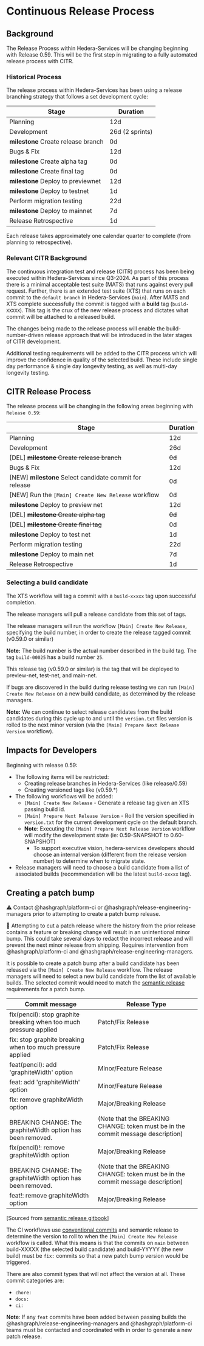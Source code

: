 # Continuous Release Process

## Background

The Release Process within Hedera-Services will be changing beginning with Release 0.59. This will be the first step in
migrating to a fully automated release process with CITR.

### Historical Process

The release process within Hedera-Services has been using a release branching strategy that follows
a set development cycle:

| Stage                               | Duration        |
|-------------------------------------|-----------------|
| Planning                            | 12d             |
| Development                         | 26d (2 sprints) |
| **milestone** Create release branch | 0d              |
| Bugs & Fix                          | 12d             |
| **milestone** Create alpha tag      | 0d              |
| **milestone** Create final tag      | 0d              |
| **milestone** Deploy to previewnet  | 12d             |
| **milestone** Deploy to testnet     | 1d              |
| Perform migration testing           | 22d             |
| **milestone** Deploy to mainnet     | 7d              |
| Release Retrospective               | 1d              |

Each release takes approximately one calendar quarter to complete (from planning to retrospective).

### Relevant CITR Background

The continuous integration test and release (CITR) process has been being executed within Hedera-Services since Q3-2024.
As part of this process there is a minimal acceptable test suite (MATS) that runs against every pull request. Further,
there is an extended test suite (XTS) that runs on each commit to the `default branch` in Hedera-Services (`main`).
After MATS and XTS complete successfully the commit is tagged with a **build** tag (`build-XXXXX`). This tag is the
crux of the new release process and dictates what commit will be attached to a released build.

The changes being made to the release process will enable the build-number-driven release approach that will be
introduced in the later stages of CITR development.

Additional testing requirements will be added to the CITR process which will improve the confidence in quality
of the selected build. These include single day performance & single day longevity testing, as well as multi-day
longevity testing.

## CITR Release Process

The release process will be changing in the following areas beginning with `Release 0.59`:

| Stage                                                   | Duration |
|---------------------------------------------------------|----------|
| Planning                                                | 12d      |
| Development                                             | 26d      |
| [DEL] ~~**milestone** Create release branch~~           | ~~0d~~   |
| Bugs & Fix                                              | 12d      |
| [NEW] **milestone** Select candidate commit for release | 0d       |
| [NEW] Run the `[Main] Create New Release` workflow      | 0d       |
| **milestone** Deploy to preview net                     | 12d      |
| [DEL] ~~**milestone** Create alpha tag~~                | ~~0d~~   |
| [DEL] ~~**milestone** Create final tag~~                | 0d       |
| **milestone** Deploy to test net                        | 1d       |
| Perform migration testing                               | 22d      |
| **milestone** Deploy to main net                        | 7d       |
| Release Retrospective                                   | 1d       |

### Selecting a build candidate

The XTS workflow will tag a commit with a `build-xxxxx` tag upon successful completion.

The release managers will pull a release candidate from this set of tags.

The release managers will run the workflow `[Main] Create New Release`, specifying the build number, in order to
create the release tagged commit (v0.59.0 or similar)

**Note:** The build number is the actual number described in the build tag. The tag `build-00025` has a build number `25`.

This release tag (v0.59.0 or similar) is the tag that will be deployed to preview-net, test-net, and main-net.

If bugs are discovered in the build during release testing we can run `[Main] Create New Release` on a new build
candidate, as determined by the release managers.

**Note:** We can continue to select release candidates from the build candidates during this cycle
up to and until the `version.txt` files version is rolled to the next minor version (via the `[Main] Prepare Next
Release Version` workflow).

## Impacts for Developers

Beginning with release 0.59:

- The following items will be restricted:
  - Creating release branches in Hedera-Services (like release/0.59)
  - Creating versioned tags like (v0.59.*)
- The following workflows will be added:
  - `[Main] Create New Release` - Generate a release tag given an XTS passing build id.
  - `[Main] Prepare Next Release Version` - Roll the version specified in `version.txt` for the current development cycle on the default
    branch.
  - **Note**: Executing the `[Main] Prepare Next Release Version` workflow will modify the development state (ie: 0.59-SNAPSHOT to 0.60-SNAPSHOT)
    - To support executive vision, hedera-services developers should choose an internal version (different from the
      release version number) to determine when to migrate state.
- Release managers will need to choose a build candidate from a list of associated builds (recommendation will be the
  latest `build-xxxxx` tag).

## Creating a patch bump

:warning: Contact @hashgraph/platform-ci or @hashgraph/release-engineering-managers prior to attempting to create a 
patch bump release.

:rotating_light: Attempting to cut a patch release where the history from the prior release contains a feature or 
breaking change will result in an unintentional minor bump. This could take several days to redact the incorrect release
and will prevent the next minor release from shipping. Requires intervention from @hashgraph/platform-ci and
@hashgraph/release-engineering-managers.

It is possible to create a patch bump after a build candidate has been released via the `[Main] Create New Release`
workflow. The release managers will need to select a new build candidate from the list of available builds. The selected
commit would need to match the [semantic release](https://semantic-release.gitbook.io/semantic-release) requirements for a
patch bump.

| Commit message                                                                                                 | Release Type                                                                                                     |
|----------------------------------------------------------------------------------------------------------------|------------------------------------------------------------------------------------------------------------------|
| fix(pencil): stop graphite breaking when too much pressure applied                                             | Patch/Fix Release                                                                                                |
| fix: stop graphite breaking when too much pressure applied                                                     | Patch/Fix Release                                                                                                |
| feat(pencil): add 'graphiteWidth' option                                                                       | Minor/Feature Release                                                                                            |
| feat: add 'graphiteWidth' option                                                                               | Minor/Feature Release                                                                                            |
| fix: remove graphiteWidth option<br/><br/>BREAKING CHANGE: The graphiteWidth option has been removed.          | Major/Breaking Release<br/><br/>(Note that the BREAKING CHANGE: token must be in the commit message description) |
| fix(pencil)!: remove graphiteWidth option<br/><br/>BREAKING CHANGE: The graphiteWidth option has been removed. | Major/Breaking Release<br/><br/>(Note that the BREAKING CHANGE: token must be in the commit message description) |
| feat!: remove graphiteWidth option                                                                             | Major/Breaking Release                                                                                           |
[Sourced from [semantic release gitbook](https://semantic-release.gitbook.io/semantic-release#commit-message-format)]

The CI workflows use [conventional commits](https://www.conventionalcommits.org/en/v1.0.0/) and semantic release to
determine the version to roll to when the `[Main] Create New Release` workflow is called. What this means is that
the commits on `main` between build-XXXXX (the selected build candidate) and build-YYYYY (the new build) must be `fix:`
commits so that a new patch bump version would be triggered.

There are also commit types that will not affect the version at all. These commit categories are:

- `chore:`
- `docs:`
- `ci:`

**Note**: If any `feat` commits have been added between passing builds the @hashgraph/release-engineering-managers and 
@hashgraph/platform-ci teams must be contacted and coordinated with in order to generate a new patch release.
